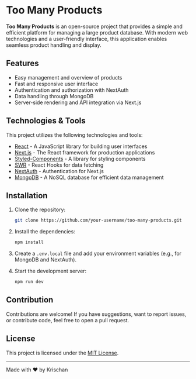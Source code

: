 # Too Many Products

**Too Many Products** is an open-source project that provides a simple and efficient platform for managing a large product database. With modern web technologies and a user-friendly interface, this application enables seamless product handling and display.

## Features

- Easy management and overview of products
- Fast and responsive user interface
- Authentication and authorization with NextAuth
- Data handling through MongoDB
- Server-side rendering and API integration via Next.js

## Technologies & Tools

This project utilizes the following technologies and tools:

- [React](https://reactjs.org/) - A JavaScript library for building user interfaces
- [Next.js](https://nextjs.org/) - The React framework for production applications
- [Styled-Components](https://styled-components.com/) - A library for styling components
- [SWR](https://swr.vercel.app/) - React Hooks for data fetching
- [NextAuth](https://next-auth.js.org/) - Authentication for Next.js
- [MongoDB](https://www.mongodb.com/) - A NoSQL database for efficient data management

## Installation

1. Clone the repository:
   ```bash
   git clone https://github.com/your-username/too-many-products.git
   ```
2. Install the dependencies:
   ```bash
   npm install
   ```
3. Create a `.env.local` file and add your environment variables (e.g., for MongoDB and NextAuth).

4. Start the development server:
   ```bash
   npm run dev
   ```

## Contribution

Contributions are welcome! If you have suggestions, want to report issues, or contribute code, feel free to open a pull request.

## License

This project is licensed under the [MIT License](./LICENSE).

---

Made with ❤️ by Krischan
